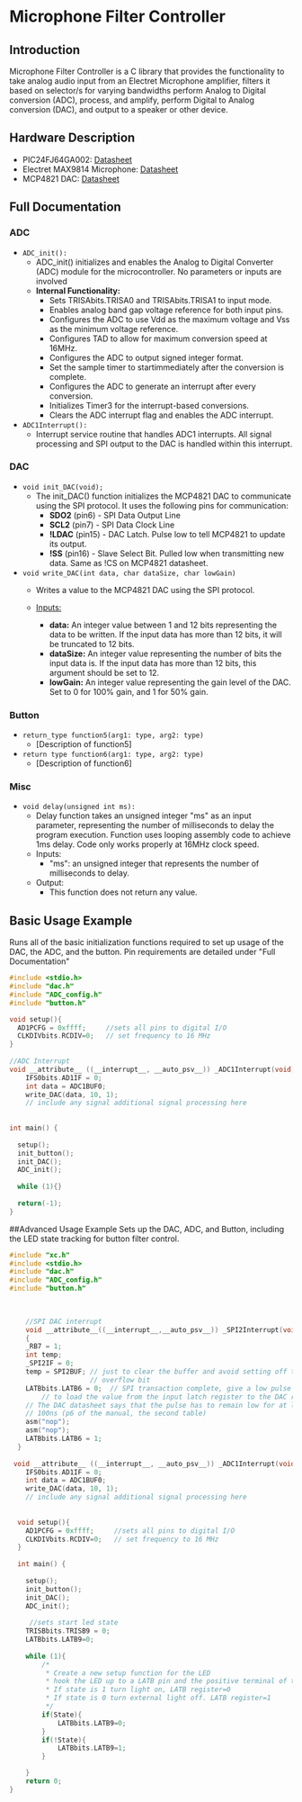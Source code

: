 # Microphone Filter Controller

## Introduction
Microphone Filter Controller is a C library that provides the functionality to take analog audio input from an Electret Microphone amplifier, filters it based on selector/s for varying bandwidths perform Analog to Digital conversion (ADC), process, and amplify, perform Digital to Analog conversion (DAC), and output to a speaker or other device.

## Hardware Description
- PIC24FJ64GA002: <a href="https://ww1.microchip.com/downloads/en/devicedoc/39881e.pdf">Datasheet<a>
- Electret MAX9814 Microphone: <a href="https://cdn-shop.adafruit.com/datasheets/MAX9814.pdf">Datasheet<a>
- MCP4821 DAC: <a href="https://datasheet.lcsc.com/lcsc/2109221453_Microchip-Tech-MCP4821-E-MS_C636207.pdf">Datasheet<a>

## Full Documentation

### ADC
- `ADC_init():`
  - ADC_init() initializes and enables the Analog to Digital Converter (ADC) module for the microcontroller. No parameters or inputs are involved
  - <b>Internal Functionality:</b>
    - Sets TRISAbits.TRISA0 and TRISAbits.TRISA1 to input mode.
    - Enables analog band gap voltage reference for both input pins.
    - Configures the ADC to use Vdd as the maximum voltage and Vss as the minimum voltage reference.
    - Configures TAD to allow for maximum conversion speed at 16MHz.
    - Configures the ADC to output signed integer format.
    - Set the sample timer to startimmediately after the conversion is complete.
    - Configures the ADC to generate an interrupt after every conversion.
    - Initializes Timer3 for the interrupt-based conversions.
    - Clears the ADC interrupt flag and enables the ADC interrupt.
 -  `ADC1Interrupt():`
    - Interrupt service routine that handles ADC1 interrupts. All signal processing and SPI output to the DAC is handled within this interrupt.

### DAC
- `void init_DAC(void);`
  - The init_DAC() function initializes the MCP4821 DAC to communicate using the SPI protocol. It uses the following pins for communication:
    - <b>SDO2</b> (pin6) - SPI Data Output Line
    - <b>SCL2</b> (pin7) - SPI Data Clock Line
    - <b>!LDAC</b> (pin15) - DAC Latch. Pulse low to tell MCP4821 to update its output.
    - <b>!SS</b> (pin16) - Slave Select Bit. Pulled low when transmitting new data. Same as !CS on MCP4821 datasheet.
- `void write_DAC(int data, char dataSize, char lowGain)`
  - Writes a value to the MCP4821 DAC using the SPI protocol.

  - <u>Inputs:</u>
    - <b>data:</b> An integer value between 1 and 12 bits representing the data to be written. If the input data has more than 12 bits, it will be truncated to 12 bits.
    - <b>dataSize:</b> An integer value representing the number of bits the input data is. If the input data has more than 12 bits, this argument should be set to 12.
    - <b>lowGain:</b> An integer value representing the gain level of the DAC. Set to 0 for 100% gain, and 1 for 50% gain.

### Button
- `return_type function5(arg1: type, arg2: type)`
  - [Description of function5]
- `return type function6(arg1: type, arg2: type)`
  - [Description of function6]

  
### Misc
  - `void delay(unsigned int ms):`
    - Delay function takes an unsigned integer "ms" as an input parameter, representing the number of milliseconds to delay the program execution. Function uses       looping assembly code to achieve 1ms delay. Code only works properly at 16MHz clock speed.
    - Inputs:
      - "ms": an unsigned integer that represents the number of milliseconds to delay.
    - Output:
      - This function does not return any value.
  
## Basic Usage Example
Runs all of the basic initialization functions required to set up usage of the DAC, the ADC, and the button. Pin requirements are detailed under "Full Documentation"

```c
#include <stdio.h>
#include "dac.h"
#include "ADC_config.h"
#include "button.h"

void setup(){
  AD1PCFG = 0xffff;     //sets all pins to digital I/O
  CLKDIVbits.RCDIV=0;   // set frequency to 16 MHz 
}
  
//ADC Interrupt
void __attribute__ ((__interrupt__, __auto_psv__)) _ADC1Interrupt(void){
    IFS0bits.AD1IF = 0;
    int data = ADC1BUF0;
    write_DAC(data, 10, 1);
    // include any signal additional signal processing here
  
  
int main() {
  
  setup();
  init_button();
  init_DAC();
  ADC_init();
  
  while (1){}
  
  return(-1);
}

```
##Advanced Usage Example
Sets up the DAC, ADC, and Button, including the LED state tracking for button filter control.

```c
#include "xc.h"
#include <stdio.h>
#include "dac.h"
#include "ADC_config.h"
#include "button.h"

  
  
    //SPI DAC interrupt
    void __attribute__((__interrupt__,__auto_psv__)) _SPI2Interrupt(void)
    {
    _RB7 = 1;
    int temp;
    _SPI2IF = 0;
    temp = SPI2BUF; // just to clear the buffer and avoid setting off the 
                    // overflow bit
    LATBbits.LATB6 = 0;  // SPI transaction complete, give a low pulse on LDAC'
        // to load the value from the input latch register to the DAC register.
    // The DAC datasheet says that the pulse has to remain low for at least
    // 100ns (p6 of the manual, the second table)
    asm("nop");
    asm("nop");
    LATBbits.LATB6 = 1;
  }
  
 void __attribute__ ((__interrupt__, __auto_psv__)) _ADC1Interrupt(void){
    IFS0bits.AD1IF = 0;
    int data = ADC1BUF0;
    write_DAC(data, 10, 1);
    // include any signal additional signal processing here
  
  
  void setup(){
    AD1PCFG = 0xffff;     //sets all pins to digital I/O
    CLKDIVbits.RCDIV=0;   // set frequency to 16 MHz 
  }
  
  int main() {
  
    setup();
    init_button();
    init_DAC();
    ADC_init();
  
     //sets start led state
    TRISBbits.TRISB9 = 0;
    LATBbits.LATB9=0;
    
    while (1){
        /*
         * Create a new setup function for the LED
         * hook the LED up to a LATB pin and the positive terminal of the breadboard
         * If state is 1 turn light on, LATB register=0
         * If state is 0 turn external light off. LATB register=1
         */
        if(State){
            LATBbits.LATB9=0;
        }
        if(!State){
            LATBbits.LATB9=1;
        }

    }
    return 0;
}

```
